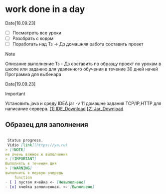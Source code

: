 # work done in a day

 Date[18.09.23]

- [ ] Посматреть все уроки
- [ ] Разобрать с кодом
- [ ] Поработать над Тз -> Дз домашняя работа составить проект

> [!NOTE]
Описание выполнение Тз - Дз составить по образцу проект по урокам в школе или заданию для удаленного обучения в течение 30 дней начей Программа для выбенара

Datе[19.09.23]

> [!IMPORTANT]
Установить java и среду IDEA  jar -v 11 домашне задания TCP/IP,HTTP для  написание сервера.
[[1] IDE_Download](https://www.jetbrains.com/ru-ru/idea/)
[[2] Jar_Download](https://www.oracle.com/java/technologies/javase/jdk11-archive-downloads.html)

## Образец для заполнения

```md

 Status progress. 
 Vidio [link](https://ya.ru)
> [!NOTE]
не очень важное к выполнения
> [!IMPORTANT]
Выполнять в течении дня
> [!WARNING]
выполнить в первую очередь
    function
- [ ] пустая ячейка <- [Невыполнено]
- [x] ячейка заполненная. <- [Выполнено]

```
